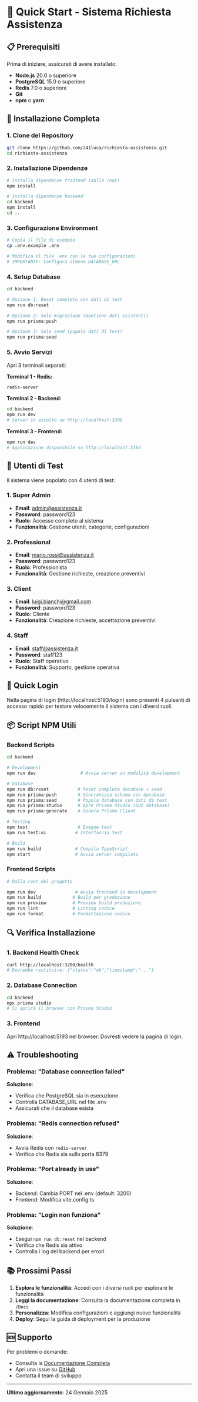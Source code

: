 # 🚀 Quick Start - Sistema Richiesta Assistenza

## 📋 Prerequisiti

Prima di iniziare, assicurati di avere installato:

- **Node.js** 20.0 o superiore
- **PostgreSQL** 15.0 o superiore
- **Redis** 7.0 o superiore
- **Git**
- **npm** o **yarn**

## 🔧 Installazione Completa

### 1. Clone del Repository

```bash
git clone https://github.com/241luca/richiesta-assistenza.git
cd richiesta-assistenza
```

### 2. Installazione Dipendenze

```bash
# Installa dipendenze frontend (dalla root)
npm install

# Installa dipendenze backend
cd backend
npm install
cd ..
```

### 3. Configurazione Environment

```bash
# Copia il file di esempio
cp .env.example .env

# Modifica il file .env con le tue configurazioni
# IMPORTANTE: Configura almeno DATABASE_URL
```

### 4. Setup Database

```bash
cd backend

# Opzione 1: Reset completo con dati di test
npm run db:reset

# Opzione 2: Solo migrazione (mantiene dati esistenti)
npm run prisma:push

# Opzione 3: Solo seed (popola dati di test)
npm run prisma:seed
```

### 5. Avvio Servizi

Apri 3 terminali separati:

**Terminal 1 - Redis:**
```bash
redis-server
```

**Terminal 2 - Backend:**
```bash
cd backend
npm run dev
# Server in ascolto su http://localhost:3200
```

**Terminal 3 - Frontend:**
```bash
npm run dev
# Applicazione disponibile su http://localhost:5193
```

## 👤 Utenti di Test

Il sistema viene popolato con 4 utenti di test:

### 1. Super Admin
- **Email**: admin@assistenza.it
- **Password**: password123
- **Ruolo**: Accesso completo al sistema
- **Funzionalità**: Gestione utenti, categorie, configurazioni

### 2. Professional
- **Email**: mario.rossi@assistenza.it
- **Password**: password123
- **Ruolo**: Professionista
- **Funzionalità**: Gestione richieste, creazione preventivi

### 3. Client
- **Email**: luigi.bianchi@gmail.com
- **Password**: password123
- **Ruolo**: Cliente
- **Funzionalità**: Creazione richieste, accettazione preventivi

### 4. Staff
- **Email**: staff@assistenza.it
- **Password**: staff123
- **Ruolo**: Staff operativo
- **Funzionalità**: Supporto, gestione operativa

## 🎯 Quick Login

Nella pagina di login (http://localhost:5193/login) sono presenti 4 pulsanti di accesso rapido per testare velocemente il sistema con i diversi ruoli.

## 📦 Script NPM Utili

### Backend Scripts

```bash
cd backend

# Development
npm run dev                 # Avvia server in modalità development

# Database
npm run db:reset           # Reset completo database + seed
npm run prisma:push        # Sincronizza schema con database
npm run prisma:seed        # Popola database con dati di test
npm run prisma:studio      # Apre Prisma Studio (GUI database)
npm run prisma:generate    # Genera Prisma Client

# Testing
npm test                   # Esegue test
npm run test:ui           # Interfaccia test

# Build
npm run build             # Compila TypeScript
npm start                 # Avvia server compilato
```

### Frontend Scripts

```bash
# Dalla root del progetto

npm run dev               # Avvia frontend in development
npm run build            # Build per produzione
npm run preview          # Preview build produzione
npm run lint             # Linting codice
npm run format           # Formattazione codice
```

## 🔍 Verifica Installazione

### 1. Backend Health Check
```bash
curl http://localhost:3200/health
# Dovrebbe restituire: {"status":"ok","timestamp":"..."}
```

### 2. Database Connection
```bash
cd backend
npx prisma studio
# Si aprirà il browser con Prisma Studio
```

### 3. Frontend
Apri http://localhost:5193 nel browser. Dovresti vedere la pagina di login.

## ⚠️ Troubleshooting

### Problema: "Database connection failed"
**Soluzione**: 
- Verifica che PostgreSQL sia in esecuzione
- Controlla DATABASE_URL nel file .env
- Assicurati che il database esista

### Problema: "Redis connection refused"
**Soluzione**:
- Avvia Redis con `redis-server`
- Verifica che Redis sia sulla porta 6379

### Problema: "Port already in use"
**Soluzione**:
- Backend: Cambia PORT nel .env (default: 3200)
- Frontend: Modifica vite.config.ts

### Problema: "Login non funziona"
**Soluzione**:
- Esegui `npm run db:reset` nel backend
- Verifica che Redis sia attivo
- Controlla i log del backend per errori

## 📚 Prossimi Passi

1. **Esplora le funzionalità**: Accedi con i diversi ruoli per esplorare le funzionalità
2. **Leggi la documentazione**: Consulta la documentazione completa in `/Docs`
3. **Personalizza**: Modifica configurazioni e aggiungi nuove funzionalità
4. **Deploy**: Segui la guida di deployment per la produzione

## 🆘 Supporto

Per problemi o domande:
- Consulta la [Documentazione Completa](../README.md)
- Apri una issue su [GitHub](https://github.com/241luca/richiesta-assistenza/issues)
- Contatta il team di sviluppo

---

**Ultimo aggiornamento**: 24 Gennaio 2025
